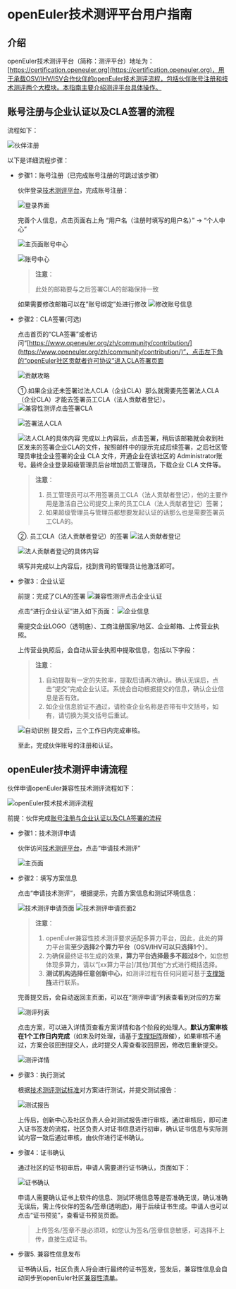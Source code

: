 # openEuler技术测评平台用户指南

## 介绍
openEuler技术测评平台（简称：测评平台）地址为：[https://certification.openeuler.org](https://certification.openeuler.org)，用于承载OSV/IHV/ISV合作伙伴的openEuler技术测评流程，包括伙伴账号注册和技术测评两个大模块。本指南主要介绍测评平台具体操作。

## 账号注册与企业认证以及CLA签署的流程
流程如下：

![伙伴注册](docs/平台用户指南/伙伴注册.png)

以下是详细流程步骤：

- 步骤1：账号注册（已完成账号注册的可跳过该步骤）

  伙伴登录[技术测评平台](https://certification.openeuler.org)，完成账号注册：

  ![登录界面](docs/平台用户指南/登录界面.png)

  完善个人信息，点击页面右上角 “用户名（注册时填写的用户名）” -> “个人中心”

  ![主页面账号中心](docs/平台用户指南/主页面账号中心.png)

  ![账号中心](docs/平台用户指南/账号中心.png)
  > **注意**：
  >
  > 此处的邮箱要与之后签署CLA的邮箱保持一致

  如果需要修改邮箱可以在”账号绑定”处进行修改
  ![修改账号信息](docs/平台用户指南/修改账号信息.png)


- 步骤2：CLA签署(可选)

  点击首页的“CLA签署”或者访问“[https://www.openeuler.org/zh/community/contribution/](https://www.openeuler.org/zh/community/contribution/)”，点击左下角的“openEuler社区贡献者许可协议”进入CLA签署页面

  ![贡献攻略](docs/平台用户指南/CLA签署指导.png)

  ①.如果企业还未签署过法人CLA（企业CLA）那么就需要先签署法人CLA（企业CLA）才能去签署员工CLA（法人贡献者登记）。
  ![兼容性测评点击签署CLA](docs/平台用户指南/兼容性测评点击签署CLA.png)

  ![签署法人CLA](docs/平台用户指南/签署法人CLA.png)
  
  ![法人CLA的具体内容](docs/平台用户指南/法人CLA的具体内容.png)
  完成以上内容后，点击签署，稍后该邮箱就会收到社区发来的签署企业CLA的文件，按照邮件中的提示完成后续签署，之后社区管理员审批企业签署的企业 CLA 文件，开通企业在该社区的 Administrator账号。最终企业登录超级管理员后台增加员工管理员，下载企业 CLA 文件等。
  > **注意**： 
  >
  > 1. 员工管理员可以不用签署员工CLA（法人贡献者登记），他的主要作用是激活自己公司提交上来的员工CLA（法人贡献者登记）签署；
  > 2. 如果超级管理员与管理员都想要发起认证的话那么也是需要签署员工CLA的。
  
  ②. 员工CLA（法人贡献者登记）的签署
  ![法人贡献者登记](docs/平台用户指南/法人贡献者登记.png)
  
  ![法人贡献者登记的具体内容](docs/平台用户指南/法人贡献者登记的具体内容.png)

  填写并完成以上内容后，找到贵司的管理员让他激活即可。	

- 步骤3：企业认证

  前提：完成了CLA的签署
  ![兼容性测评点击企业认证](docs/平台用户指南/兼容性测评点击企业认证.png)

  点击“进行企业认证”进入如下页面：
  ![企业信息](docs/平台用户指南/企业认证.png)

  需提交企业LOGO（透明底）、工商注册国家/地区、企业邮箱、上传营业执照。
  
  上传营业执照后，会自动从营业执照中提取信息，包括以下字段：
  > **注意**：
  >
  > 1. 自动提取有一定的失败率，提取后请再次确认。确认无误后，点击“提交”完成企业认证。系统会自动根据提交的信息，确认企业信息是否有效。
  > 2. 如企业信息验证不通过，请检查企业名称是否带有中文括号，如有，请切换为英文括号后重试。
  
  ![自动识别](docs/平台用户指南/企业认证自动识别信息.png)
  提交后，三个工作日内完成审核。

  至此，完成伙伴账号的注册和认证。

## openEuler技术测评申请流程
伙伴申请openEuler兼容性技术测评流程如下：

![openEuler技术技术测评流程](docs/openEuler技术测评流程.png)

前提：伙伴完成[账号注册与企业认证以及CLA签署的流程](#账号注册与企业认证以及CLA签署的流程)

- 步骤1：技术测评申请
  
  伙伴访问[技术测评平台](https://certification.openeuler.org)，点击“申请技术测评”

  ![主页面](docs/平台用户指南/主界面.png)
  
- 步骤2：填写方案信息
  
  点击“申请技术测评”， 根据提示，完善方案信息和测试环境信息：
  
  ![技术测评申请页面](docs/平台用户指南/技术测评申请页面.png)
  ![技术测评申请页面2](docs/平台用户指南/技术测评申请页面2.png)
  > **注意**：
  >
  > 1. openEuler兼容性技术测评要求适配多算力平台，因此，此处的算力平台需**至少选择2个算力平台（OSV/IHV可以只选择1个）**。
  > 2. 为确保最终证书生成的效果，**算力平台选择最多不超过8个**，如您想体现多算力，请以“[xx算力平台]/其他/其他”方式进行概括选择。
  > 3. **测试机构选择任意创新中心**，如测评过程有任何问题可基于[支撑矩阵](https://gitee.com/openeuler/technical-certification/issues/I9MY2A?from=project-issue)进行联系。
  
  完善提交后，会自动返回主页面，可以在“测评申请”列表查看到对应的方案
  
  ![测评列表](docs/平台用户指南/测评申请列表.png)
  
  点击方案，可以进入详情页查看方案详情和各个阶段的处理人。**默认方案审核在1个工作日内完成**（如未及时处理，请基于[支撑矩阵](https://gitee.com/openeuler/technical-certification/issues/I9MY2A?from=project-issue)跟催），如果审核不通过，方案会驳回到提交人，此时提交人需查看驳回原因，修改后重新提交。
  
  ![测评详情](docs/平台用户指南/测评详情.png)
  
- 步骤3：执行测试

  根据[技术测评测试标准](https://gitee.com/openeuler/technical-certification)对方案进行测试，并提交测试报告：

  ![测试报告](docs/平台用户指南/上传测试报告.png)

  上传后，创新中心及社区负责人会对测试报告进行审核，通过审核后，即可进入证书签发的流程，社区负责人对证书信息进行初审，确认证书信息与实际测试内容一致后通过审核，由伙伴进行证书确认。

- 步骤4：证书确认

  通过社区的证书初审后，申请人需要进行证书确认，页面如下：

  ![证书确认](docs/平台用户指南/证书确认.png)

  申请人需要确认证书上软件的信息、测试环境信息等是否准确无误，确认准确无误后，需上传伙伴的签名/签章(透明底)，用于后续证书生成。申请人也可以点击“证书预览”，查看证书预览页面。

  > 上传签名/签章不是必须项，如您认为签名/签章信息敏感，可选择不上传，直接生成证书。

- 步骤5. 兼容性信息发布

  证书确认后，社区负责人将会进行最终的证书签发，签发后，兼容性信息会自动同步到openEuler社区[兼容性清单](https://www.openeuler.org/zh/compatibility/)。

